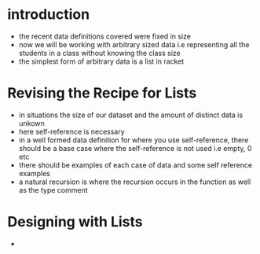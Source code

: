 # introduction 
* the recent data definitions covered were fixed in size
* now we will be working with arbitrary sized data i.e representing all the students in a class without knowing the class size
* the simplest form of arbitrary data is a list in racket

# Revising the Recipe for Lists
* in situations the size of our dataset and the amount of distinct data is unkown
* here self-reference is necessary
* in a well formed data definition for where you use self-reference, there should be a base case where the self-reference is not used i.e empty, 0 etc
* there should be examples of each case of data and some self reference examples
* a natural recursion is where the recursion occurs in the function as well as the type comment

# Designing with Lists
* 